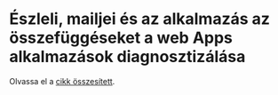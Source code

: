 <properties
    pageTitle="Észleli, válogatása, diagnosztizálása J2EE web Apps alkalmazások"
    description="Összeomlik elemzése és feltárása és a Java webalkalmazásokban teljesítménybeli problémáinak diagnosztizálása"
    authors="alancameronwills"
    services="application-insights"
    documentationCenter=""
    manager="douge"/>

<tags
    ms.service="application-insights"
    ms.workload="tbd"
    ms.tgt_pltfrm="ibiza"
    ms.devlang="na"
    ms.topic="article" 
    ms.date="02/04/2016"
    ms.author="awills"/>

# <a name="detect-triage-and-diagnose-web-apps-with-application-insights"></a>Észleli, mailjei és az alkalmazás az összefüggéseket a web Apps alkalmazások diagnosztizálása

Olvassa el a [cikk összesített](app-insights-detect-triage-diagnose.md).
 
